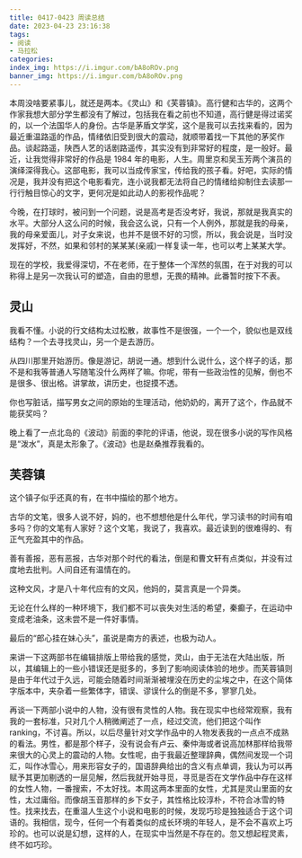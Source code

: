 ```yaml
---
title: 0417-0423 周读总结
date: 2023-04-23 23:16:38
tags:
- 阅读
- 马拉松
categories:
index_img: https://i.imgur.com/bA8oROv.png
banner_img: https://i.imgur.com/bA8oROv.png
---
```


本周没啥要紧事儿，就还是两本。《灵山》和《芙蓉镇》。高行健和古华的，这两个作家我想大部分学生都没有了解过，包括我在看之前也不知道，高行健是得过诺奖的，以一个法国华人的身份。古华是茅盾文学奖，这个是我可以去找来看的，因为最近重温路遥的作品，情绪依旧受到很大的震动，就顺带着找一下其他的茅奖作品。谈起路遥，陕西人艺的话剧路遥传，其实没有到非常好的程度，是一般好。最近，让我觉得非常好的作品是 1984 年的电影，人生。周里京和吴玉芳两个演员的演绎深得我心。这部电影，我可以当成传家宝，传给我的孩子看。好吧，实际的情况是，我并没有把这个电影看完，连小说我都无法将自己的情绪给抑制住去读那一行行触目惊心的文字，更何况是如此动人的影视作品呢？

今晚，在打球时，被问到一个问题，说是高考是否没考好，我说，那就是我真实的水平。大部分人这么问的时候，我会这么说，只有一个人例外，那就是我的母亲，我的母亲爱面儿，对子女来说，也并不是很不好的习惯，所以，我会说是，当时没发挥好，不然，如果和邻村的某某某(亲戚)一样复读一年，也可以考上某某大学。

现在的学校，我爱得深切，不在老师，在于整体一个浑然的氛围，在于对我的可以称得上是另一次我认可的塑造，自由的思想，无畏的精神。此番暂时按下不表。

## 灵山

我看不懂。小说的行文结构太过松散，故事性不是很强，一个一个，貌似也是双线结构？一个去寻找灵山，另一个是去游历。

从四川那里开始游历。像是游记，胡说一通。想到什么说什么，这个样子的话，那不是和我等普通人写随笔没什么两样了嘛。你呢，带有一些政治性的见解，倒也不是很多、很出格。讲掌故，讲历史，也捉摸不透。

你也写脏话，描写男女之间的原始的生理活动，他奶奶的，离开了这个，作品就不能获奖吗？

晚上看了一点北岛的《波动》前面的李陀的评语，他说，现在很多小说的写作风格是“泼水”，真是太形象了。《波动》也是赵桑推荐我看的。

## 芙蓉镇

这个镇子似乎还真的有，在书中描绘的那个地方。

古华的文笔，很多人说不好，妈的，也不想想他是什么年代，学习读书的时间有咱多吗？你的文笔有人家好？这个文笔，我说了，我喜欢。最近读到的很难得的、有正气充盈其中的作品。

善有善报，恶有恶报，古华对那个时代的看法，倒是和曹文轩有点类似，并没有过度地去批判。人间自还有温情在的。

这种文风，才是八十年代应有的文风，他妈的，莫言真是一个异类。

无论在什么样的一种环境下，我们都不可以丧失对生活的希望，秦癫子，在运动中变成老油条，这未尝不是一件好事情。

最后的“郎心挂在妹心头”，虽说是南方的表述，也极为动人。

来讲一下这两部书在编辑排版上带给我的感觉，灵山，由于无法在大陆出版，所以，其编辑上的一些小错误还是挺多的，多到了影响阅读体验的地步。而芙蓉镇则是由于年代过于久远，可能会随着时间渐渐被埋没在历史的尘埃之中，在这个简体字版本中，夹杂着一些繁体字，错误、谬误什么的倒是不多，寥寥几处。

再谈一下两部小说中的人物，没有很有灵性的人物。我在现实中也经常观察，我有我的一套标准，只对几个人稍微阐述了一点，经过交流，他们把这个叫作 ranking，不讨喜。所以，以后尽量针对文学作品中的人物发表我的一点点不成熟的看法。男性，都是那个样子，没有说会有卢云、秦仲海或者说高加林那样给我带来很大的心灵上的震动的人物。女性呢，由于我最近整理辞典，偶然间发现一个词汇，叫作冰雪心，用来形容女子的，国语辞典给出的含义有点单调，我认为可以再赋予其更加剔透的一层见解，然后我就开始寻觅，寻觅是否在文学作品中存在这样的女性人物，一番搜索，不太好找。本周这两本里面的女性，尤其是灵山里面的女性，太过庸俗。而像胡玉音那样的乡下女子，其性格比较淳朴，不符合冰雪的特性。找来找去，在重温人生这个小说和电影的时候，发现巧珍是独独适合于这个词语的。我相信，现今，任何一个有着类似的成长环境的年轻人，是不会不喜欢上巧珍的。也可以说是幻想，这样的人，在现实中当然是不存在的。忽又想起程灵素，终不如巧珍。

